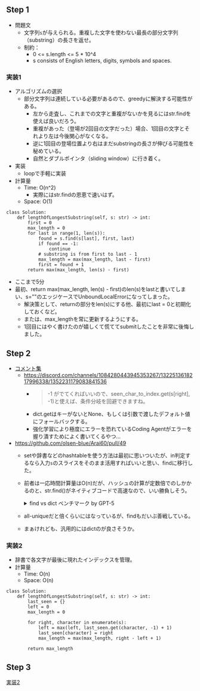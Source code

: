 ## Step 1

- 問題文
  - 文字列`s`が与えられる。重複した文字を使わない最長の部分文字列（substring）の長さを返せ。
  - 制約：
    - 0 <= s.length <= 5 * 10^4
    - s consists of English letters, digits, symbols and spaces.

### 実装1

- アルゴリズムの選択
  - 部分文字列は連続している必要があるので、greedyに解決する可能性がある。
    - 左から走査し、これまでの文字と重複がないかを見るにはstr.findを使えば良いだろう。
    - 重複があった（登場が2回目の文字だった）場合、1回目の文字とそれより左は今後関心がなくなる。
    - 逆に1回目の登場位置より右はまだsubstringの長さが伸びる可能性を秘めている。
    - 自然とダブルポインタ（sliding window）に行き着く。
- 実装
  - loopで手軽に実装
- 計算量
  - Time: O(n^2)
    - 実際にはstr.findの恩恵で速いはず。
  - Space: O(1)

```python3
class Solution:
    def lengthOfLongestSubstring(self, s: str) -> int:
        first = 0
        max_length = 0
        for last in range(1, len(s)):
            found = s.find(s[last], first, last)
            if found == -1:
                continue
            # substring is from first to last - 1
            max_length = max(max_length, last - first)
            first = found + 1
        return max(max_length, len(s) - first)
```

- ここまで5分
- 最初、return max(max_length, len(s) - first)のlen(s)をlastと書いてしまい、s=""のエッジケースでUnboundLocalErrorになってしまった。
  - 解決策として、returnの部分をlen(s)にする他、最初にlast = 0と初期化しておくなど。
  - または、max_lengthを常に更新するようにする。
  - 1回目にはやく書けたのが嬉しくて慌ててsubmitしたことを非常に後悔しました。

## Step 2

- [コメント集](https://docs.google.com/document/d/11HV35ADPo9QxJOpJQ24FcZvtvioli770WWdZZDaLOfg/edit?tab=t.0)
  - https://discord.com/channels/1084280443945353267/1322513618217996338/1352231179083841536
    - > -1 がでてくればいいので、seen_char_to_index.get(s[right], -1)と使えば、条件分岐を回避できますね。
    - dict.getはキーがないとNone、もしくは引数で渡したデフォルト値にフォールバックする。
    - 強化学習により極度にエラーを恐れているCoding Agentがエラーを握り潰すためによく書いてくるやつ...
- https://github.com/olsen-blue/Arai60/pull/49
  - setや辞書などのhashtableを使う方法は最初に思いついたが、in判定するなら入力`s`のスライスをそのまま活用すればいいと思い、findに移行した。
  - 前者は一応時間計算量はO(n)だが、ハッシュの計算が定数倍でのしかかるのと、str.find()がネイティブコードで高速なので、いい勝負しそう。
    <details>
      <summary>find vs dict ベンチマーク by GPT-5</summary>
    
      <img width="990" src="https://github.com/user-attachments/assets/0df0dbf4-8940-4ff5-bb04-b9744e58bbc2" />
      <img width="990" src="https://github.com/user-attachments/assets/36ecf4eb-7681-45f0-b478-97de3a133e6c" />
    </details>
  - all-uniqueだと倍くらいにはなっているが、findもだいぶ善戦している。
  - まぁけれども、汎用的にはdictのが良さそうか。

### 実装2

- 辞書で各文字が最後に現れたインデックスを管理。
- 計算量
  - Time: O(n)
  - Space: O(n)

```python3
class Solution:
    def lengthOfLongestSubstring(self, s: str) -> int:
        last_seen = {}
        left = 0
        max_length = 0

        for right, character in enumerate(s):
            left = max(left, last_seen.get(character, -1) + 1)
            last_seen[character] = right
            max_length = max(max_length, right - left + 1)

        return max_length
```

## Step 3

[実装2](#実装2)
